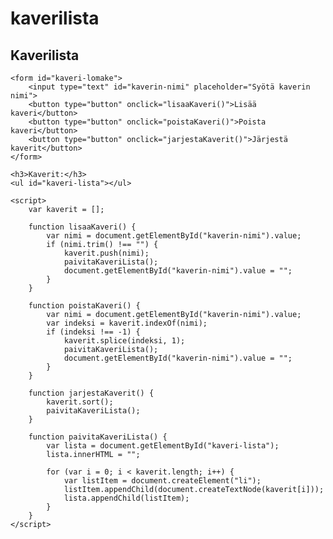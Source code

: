 # kaverilista
<html>
<head>
    <title>Kaverilista</title>
</head>
<body>
    <h2>Kaverilista</h2>

    <form id="kaveri-lomake">
        <input type="text" id="kaverin-nimi" placeholder="Syötä kaverin nimi">
        <button type="button" onclick="lisaaKaveri()">Lisää kaveri</button>
        <button type="button" onclick="poistaKaveri()">Poista kaveri</button>
        <button type="button" onclick="jarjestaKaverit()">Järjestä kaverit</button>
    </form>

    <h3>Kaverit:</h3>
    <ul id="kaveri-lista"></ul>

    <script>
        var kaverit = [];

        function lisaaKaveri() {
            var nimi = document.getElementById("kaverin-nimi").value;
            if (nimi.trim() !== "") {
                kaverit.push(nimi);
                paivitaKaveriLista();
                document.getElementById("kaverin-nimi").value = "";
            }
        }

        function poistaKaveri() {
            var nimi = document.getElementById("kaverin-nimi").value;
            var indeksi = kaverit.indexOf(nimi);
            if (indeksi !== -1) {
                kaverit.splice(indeksi, 1);
                paivitaKaveriLista();
                document.getElementById("kaverin-nimi").value = ""; 
            }
        }

        function jarjestaKaverit() {
            kaverit.sort();
            paivitaKaveriLista();
        }

        function paivitaKaveriLista() {
            var lista = document.getElementById("kaveri-lista");
            lista.innerHTML = ""; 

            for (var i = 0; i < kaverit.length; i++) {
                var listItem = document.createElement("li");
                listItem.appendChild(document.createTextNode(kaverit[i]));
                lista.appendChild(listItem);
            }
        }
    </script>
</body>
</html>
